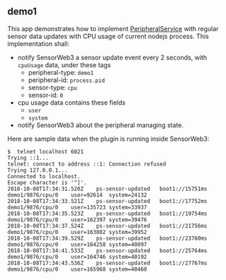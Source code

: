 ## demo1

This app demonstrates how to implement [PeripheralService](../../docs/peripheral-service.ls) with regular sensor data updates with CPU usage of current nodejs process. This implementation shall:

- notify SensorWeb3 a sensor update event every 2 seconds, with `cpuUsage` data, under these tags
  - peripheral-type: `demo1`
  - peripheral-id: `process.pid`
  - sensor-type: `cpu`
  - sensor-id: `0`
- cpu usage data contains these fields
  - `user`
  - `system`
- notify SensorWeb3 about the peripheral managing state.

Here are sample data when the plugin is running inside SensorWeb3:

```text
$  telnet localhost 6021
Trying ::1...
telnet: connect to address ::1: Connection refused
Trying 127.0.0.1...
Connected to localhost.
Escape character is '^]'.
2018-10-08T17:34:31.520Z	ps-sensor-updated	boot1://15751ms	demo1/9876/cpu/0	user=92614	system=24132
2018-10-08T17:34:33.521Z	ps-sensor-updated	boot1://17752ms	demo1/9876/cpu/0	user=135723	system=33937
2018-10-08T17:34:35.523Z	ps-sensor-updated	boot1://19754ms	demo1/9876/cpu/0	user=162397	system=39476
2018-10-08T17:34:37.524Z	ps-sensor-updated	boot1://21756ms	demo1/9876/cpu/0	user=163802	system=39952
2018-10-08T17:34:39.529Z	ps-sensor-updated	boot1://23760ms	demo1/9876/cpu/0	user=164258	system=40097
2018-10-08T17:34:41.533Z	ps-sensor-updated	boot1://25764ms	demo1/9876/cpu/0	user=164746	system=40192
2018-10-08T17:34:43.536Z	ps-sensor-updated	boot1://27767ms	demo1/9876/cpu/0	user=165968	system=40460
```

